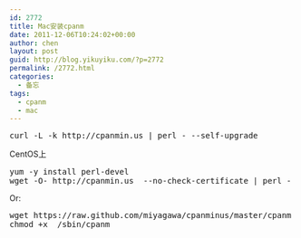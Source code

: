 ```yaml
---
id: 2772
title: Mac安装cpanm
date: 2011-12-06T10:24:02+00:00
author: chen
layout: post
guid: http://blog.yikuyiku.com/?p=2772
permalink: /2772.html
categories:
  - 备忘
tags:
  - cpanm
  - mac
---
```

<pre class="brush: bash">curl -L -k http://cpanmin.us | perl - --self-upgrade
</pre>

CentOS上

<pre class="brush: bash">yum -y install perl-devel
wget -O- http://cpanmin.us  --no-check-certificate | perl - --sudo --self-upgrade
</pre>

Or:

<pre class="brush: bash">wget https://raw.github.com/miyagawa/cpanminus/master/cpanm  --no-check-certificate -O /sbin/cpanm 
chmod +x  /sbin/cpanm 
</pre>